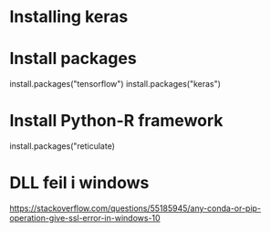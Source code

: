 # Installing keras


# Install packages
install.packages("tensorflow")
install.packages("keras")


# Install Python-R framework
install.packages("reticulate)


# DLL feil i windows
https://stackoverflow.com/questions/55185945/any-conda-or-pip-operation-give-ssl-error-in-windows-10
